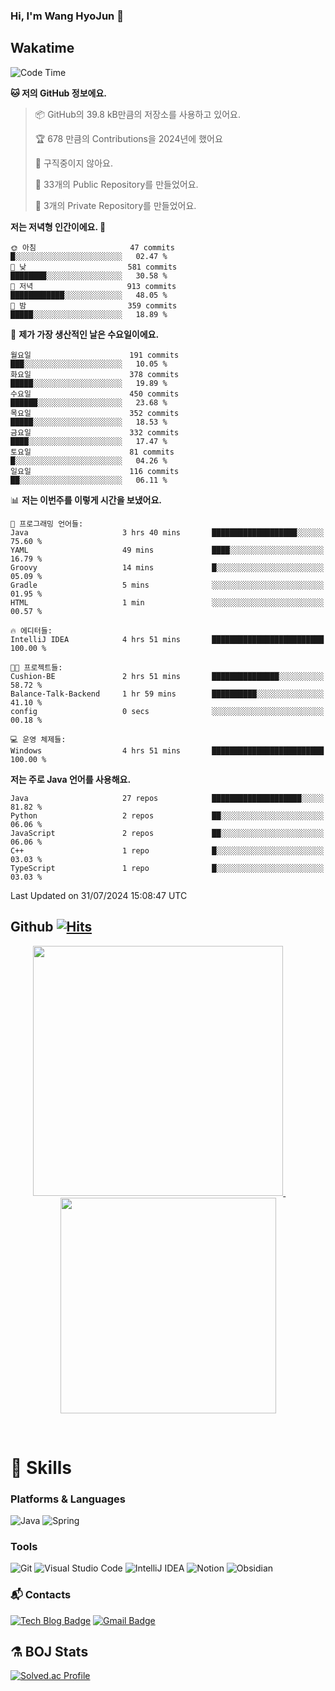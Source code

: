 ### Hi, I'm Wang HyoJun 👋

## Wakatime
<!--START_SECTION:waka-->
![Code Time](http://img.shields.io/badge/Code%20Time-236%20hrs%2016%20mins-blue)

**🐱 저의 GitHub 정보에요.** 

> 📦 GitHub의 39.8 kB만큼의 저장소를 사용하고 있어요. 
 > 
> 🏆 678 만큼의 Contributions을 2024년에 했어요
 > 
> 🚫 구직중이지 않아요.
 > 
> 📜 33개의 Public Repository를 만들었어요. 
 > 
> 🔑 3개의 Private Repository를 만들었어요. 
 > 
**저는 저녁형 인간이에요. 🦉** 

```text
🌞 아침                     47 commits          █░░░░░░░░░░░░░░░░░░░░░░░░   02.47 % 
🌆 낮　                     581 commits         ████████░░░░░░░░░░░░░░░░░   30.58 % 
🌃 저녁                     913 commits         ████████████░░░░░░░░░░░░░   48.05 % 
🌙 밤　                     359 commits         █████░░░░░░░░░░░░░░░░░░░░   18.89 % 
```
📅 **제가 가장 생산적인 날은 수요일이에요.** 

```text
월요일                      191 commits         ███░░░░░░░░░░░░░░░░░░░░░░   10.05 % 
화요일                      378 commits         █████░░░░░░░░░░░░░░░░░░░░   19.89 % 
수요일                      450 commits         ██████░░░░░░░░░░░░░░░░░░░   23.68 % 
목요일                      352 commits         █████░░░░░░░░░░░░░░░░░░░░   18.53 % 
금요일                      332 commits         ████░░░░░░░░░░░░░░░░░░░░░   17.47 % 
토요일                      81 commits          █░░░░░░░░░░░░░░░░░░░░░░░░   04.26 % 
일요일                      116 commits         ██░░░░░░░░░░░░░░░░░░░░░░░   06.11 % 
```


📊 **저는 이번주를 이렇게 시간을 보냈어요.** 

```text
💬 프로그래밍 언어들: 
Java                     3 hrs 40 mins       ███████████████████░░░░░░   75.60 % 
YAML                     49 mins             ████░░░░░░░░░░░░░░░░░░░░░   16.79 % 
Groovy                   14 mins             █░░░░░░░░░░░░░░░░░░░░░░░░   05.09 % 
Gradle                   5 mins              ░░░░░░░░░░░░░░░░░░░░░░░░░   01.95 % 
HTML                     1 min               ░░░░░░░░░░░░░░░░░░░░░░░░░   00.57 % 

🔥 에디터들: 
IntelliJ IDEA            4 hrs 51 mins       █████████████████████████   100.00 % 

🐱‍💻 프로젝트들: 
Cushion-BE               2 hrs 51 mins       ███████████████░░░░░░░░░░   58.72 % 
Balance-Talk-Backend     1 hr 59 mins        ██████████░░░░░░░░░░░░░░░   41.10 % 
config                   0 secs              ░░░░░░░░░░░░░░░░░░░░░░░░░   00.18 % 

💻 운영 체제들: 
Windows                  4 hrs 51 mins       █████████████████████████   100.00 % 
```

**저는 주로 Java 언어를 사용해요.** 

```text
Java                     27 repos            ████████████████████░░░░░   81.82 % 
Python                   2 repos             ██░░░░░░░░░░░░░░░░░░░░░░░   06.06 % 
JavaScript               2 repos             ██░░░░░░░░░░░░░░░░░░░░░░░   06.06 % 
C++                      1 repo              █░░░░░░░░░░░░░░░░░░░░░░░░   03.03 % 
TypeScript               1 repo              █░░░░░░░░░░░░░░░░░░░░░░░░   03.03 % 
```




 Last Updated on 31/07/2024 15:08:47 UTC
<!--END_SECTION:waka-->

## Github [![Hits](https://hits.seeyoufarm.com/api/count/incr/badge.svg?url=https%3A%2F%2Fgithub.com%2Fgywns0417%2Fhit-counter&count_bg=%239AEB68&title_bg=%23B1D1F7&icon=&icon_color=%23E7E7E7&title=hits&edge_flat=false)](https://hits.seeyoufarm.com)

<p align="center">
  <a href="https://github.com/gywns0417">
    <img src="https://github-readme-stats.vercel.app/api?username=gywns0417&show_icons=true&theme=catppuccin_latte" width="400" style="max-width:100%;" />
  </a>
  &nbsp;
  &nbsp;
  &nbsp;
  &nbsp;
  <a href="https://github.com/gywns0417">
    <img src="https://github-readme-stats.vercel.app/api/top-langs/?username=gywns0417&layout=compact&show_icons=true&show_owner=true&theme=nord" width="345" style="max-width:100%;"/>
  </a>
</p>

<br>

# 💪 Skills
### Platforms & Languages
![Java](https://img.shields.io/badge/Java-007396.svg?&style=for-the-badge&logo=Java&logoColor=white)
![Spring](https://img.shields.io/badge/Spring-6DB33F.svg?&style=for-the-badge&logo=Spring&logoColor=white)

### Tools
![Git](https://img.shields.io/badge/Git-F05032.svg?&style=for-the-badge&logo=Git&logoColor=white)
![Visual Studio Code](https://img.shields.io/badge/Visual%20Studio%20Code-007ACC.svg?&style=for-the-badge&logo=Visual%20Studio%20Code&logoColor=white)
![IntelliJ IDEA](https://img.shields.io/badge/IntelliJ%20IDEA-000000.svg?&style=for-the-badge&logo=IntelliJ%20IDEA&logoColor=white)
![Notion](https://img.shields.io/badge/Notion-000000.svg?&style=for-the-badge&logo=Notion&logoColor=white)
![Obsidian](https://img.shields.io/badge/Obsidian-7C3AED.svg?&style=for-the-badge&logo=Obsidian&logoColor=white)


### :mailbox_with_mail: Contacts
[![Tech Blog Badge](http://img.shields.io/badge/-Tech%20blog-black?style=flat-square&logo=github&link=https://king-dev.tistory.com/)](https://king.tistory.com/)
[![Gmail Badge](https://img.shields.io/badge/Gmail-d14836?style=flat-square&logo=Gmail&logoColor=white&link=mailto:gywns0417@gmail.com)](mailto:gywns0417@gmail.com)

## ⚗️ BOJ Stats

[![Solved.ac Profile](http://mazassumnida.wtf/api/v2/generate_badge?boj=gywns0417)](https://solved.ac/gywns0417/)
